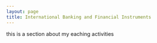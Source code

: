 ```yaml
---
layout: page
title: International Banking and Financial Instruments
---
```


this is a section about my eaching activities
